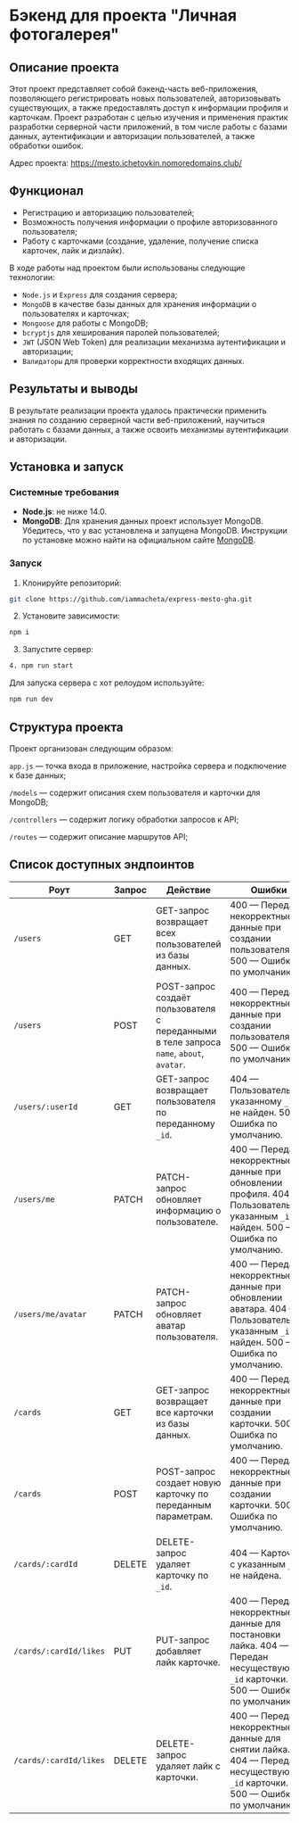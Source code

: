 # Бэкенд для проекта "Личная фотогалерея"

## Описание проекта

Этот проект представляет собой бэкенд-часть веб-приложения, позволяющего регистрировать новых пользователей, авторизовывать существующих, а также предоставлять доступ к информации профиля и карточкам. Проект разработан с целью изучения и применения практик разработки серверной части приложений, в том числе работы с базами данных, аутентификации и авторизации пользователей, а также обработки ошибок.

Адрес проекта:
https://mesto.ichetovkin.nomoredomains.club/

## Функционал
- Регистрацию и авторизацию пользователей;
- Возможность получения информации о профиле авторизованного пользователя;
- Работу с карточками (создание, удаление, получение списка карточек, лайк и дизлайк).

В ходе работы над проектом были использованы следующие технологии:
- `Node.js` и `Express` для создания сервера;
- `MongoDB` в качестве базы данных для хранения информации о пользователях и карточках;
- `Mongoose` для работы с MongoDB;
- `bcryptjs` для хеширования паролей пользователей;
- `JWT` (JSON Web Token) для реализации механизма аутентификации и авторизации;
- `Валидаторы` для проверки корректности входящих данных.

## Результаты и выводы

В результате реализации проекта удалось практически применить знания по созданию серверной части веб-приложений, научиться работать с базами данных, а также освоить механизмы аутентификации и авторизации.

## Установка и запуск
### Системные требования
- **Node.js**: не ниже 14.0.
- **MongoDB**: Для хранения данных проект использует MongoDB. Убедитесь, что у вас установлена и запущена MongoDB. Инструкции по установке можно найти на официальном сайте [MongoDB](https://www.mongodb.com/).

### Запуск

1. Клонируйте репозиторий:
```bash
git clone https://github.com/iammacheta/express-mesto-gha.git
```
2. Установите зависимости:
```bash
npm i
```
3. Запустите сервер:
```bash
4. npm run start
```
Для запуска сервера с хот релоудом используйте:
```bash
npm run dev
```

## Структура проекта

Проект организован следующим образом:

`app.js` — точка входа в приложение, настройка сервера и подключение к базе данных;

`/models` — содержит описания схем пользователя и карточки для MongoDB;

`/controllers` — содержит логику обработки запросов к API;

`/routes` — содержит описание маршрутов API;

## Список доступных эндпоинтов

| Роут| Запрос | Действие| Ошибки|
|----|----|----|----|
| `/users`| GET    | GET-запрос возвращает всех пользователей из базы данных.|400 — Переданы некорректные данные при создании пользователя. 500 — Ошибка по умолчанию.|
| `/users`| POST   | POST-запрос создаёт пользователя с переданными в теле запроса `name`, `about`, `avatar`.| 400 — Переданы некорректные данные при создании пользователя. 500 — Ошибка по умолчанию.                        |
| `/users/:userId`   | GET    | GET-запрос возвращает пользователя по переданному `_id`.| 404 — Пользователь по указанному `_id` не найден. 500 — Ошибка по умолчанию.                                    |
| `/users/me`| PATCH  | PATCH-запрос обновляет информацию о пользователе.| 400 — Переданы некорректные данные при обновлении профиля. 404 — Пользователь с указанным `_id` не найден. 500 — Ошибка по умолчанию. |
| `/users/me/avatar` | PATCH  | PATCH-запрос обновляет аватар пользователя.| 400 — Переданы некорректные данные при обновлении аватара. 404 — Пользователь с указанным `_id` не найден. 500 — Ошибка по умолчанию. |
| `/cards`| GET    | GET-запрос возвращает все карточки из базы данных.|400 — Переданы некорректные данные при создании карточки. 500 — Ошибка по умолчанию.|
| `/cards`| POST   | POST-запрос создает новую карточку по переданным параметрам.| 400 — Переданы некорректные данные при создании карточки. 500 — Ошибка по умолчанию.|
| `/cards/:cardId`| DELETE | DELETE-запрос удаляет карточку по `_id`.| 404 — Карточка с указанным `_id` не найдена.|
| `/cards/:cardId/likes` | PUT| PUT-запрос добавляет лайк карточке.| 400 — Переданы некорректные данные для постановки лайка. 404 — Передан несуществующий `_id` карточки. 500 — Ошибка по умолчанию. |
| `/cards/:cardId/likes` | DELETE | DELETE-запрос удаляет лайк с карточки.| 400 — Переданы некорректные данные для снятии лайка. 404 — Передан несуществующий `_id` карточки. 500 — Ошибка по умолчанию. |
